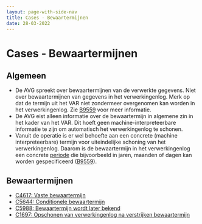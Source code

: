 ```yaml
---
layout: page-with-side-nav
title: Cases - Bewaartermijnen
date: 28-03-2022
---
```


# Cases - Bewaartermijnen

## Algemeen
-	De AVG spreekt over bewaartermijnen van de verwerkte gegevens. Niet over bewaartermijnen van gegevens in het verwerkingenlog. Merk op dat de termijn uit het VAR niet zondermeer overgenomen kan worden in het verwerkingenlog. Zie [B9559](../artefacten/9559.md) voor meer informatie.
-	De AVG eist alleen informatie over de bewaartermijn in algemene zin in het kader van het VAR. Dit hoeft geen machine-interpreteerbare informatie te zijn om automatisch het verwerkingenlog te schonen.
-	Vanuit de operatie is er wel behoefte aan een concrete (machine interpreteerbare) termijn voor uiteindelijke schoning van het verwerkingenlog. Daarom is de bewaartermijn in het verwerkingenlog een concrete [periode](../../../gegevenswoordenboek/attribuuttypen/Periode.md) die bijvoorbeeld in jaren, maanden of dagen kan worden gespecificeerd ([B9559](./artefacten/9559.md)).

## Bewaartermijnen
- [C4617: Vaste bewaartermijn](./../artefacten/4617.md)
- [C5644: Conditionele bewaartermijn](./../artefacten/5644.md)
- [C5988: Bewaartermijn wordt later bekend](./../artefacten/5988.md)
- [C1697: Opschonen van verwerkingenlog na verstrijken bewaartermijn](./../artefacten/1697.md)
